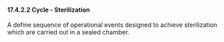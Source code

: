 #### 17.4.2.2 Cycle - Sterilization

A define sequence of operational events designed to achieve sterilization which are carried out in a sealed chamber.
